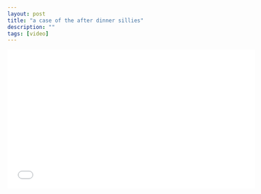 ```yaml
---
layout: post
title: "a case of the after dinner sillies"
description: ""
tags: [video]
---
```


<iframe width="560" height="315" src="//www.youtube.com/embed/fw0Cn2zsIWk" frameborder="0"></iframe>
